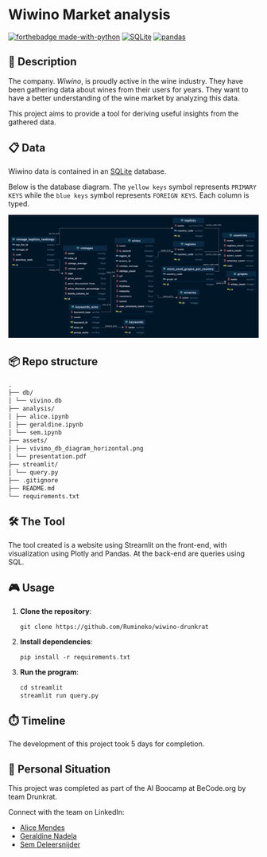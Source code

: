 # Wiwino Market analysis

[![forthebadge made-with-python](https://ForTheBadge.com/images/badges/made-with-python.svg)](https://www.python.org/)
[![SQLite](https://img.shields.io/badge/SQLite-003B57?style=for-the-badge&logo=sqlite&logoColor=white)](https://www.sqlite.org/)
[![pandas](https://img.shields.io/badge/Pandas-2C2D72?style=for-the-badge&logo=pandas&logoColor=white)](https://pandas.pydata.org/)






## 📒 Description

The company. _Wiwino_, is proudly active in the wine industry. They have been gathering data about wines from their users for years. They want to have a better understanding of the wine market by analyzing this data.

This project aims to provide a tool for deriving useful insights from the gathered data.

## 📋 Data

Wiwino data is contained in an [SQLite](https://www.sqlite.org/index.html) database. 

Below is the database diagram. The `yellow keys` symbol represents `PRIMARY KEYS` while the `blue keys` symbol represents `FOREIGN KEYS`. Each column is typed. 

![DB diagram](./assets/vivino_db_diagram_horizontal.png)


## 📦 Repo structure

```
.
├── db/
│ └── vivino.db
├── analysis/
│ ├── alice.ipynb
│ ├── geraldine.ipynb
│ └── sem.ipynb
├── assets/
│ ├── vivimo_db_diagram_horizontal.png
│ └── presentation.pdf
├── streamlit/
│ └── query.py
├── .gitignore
├── README.md
└── requirements.txt
```

## 🛠️ The Tool

The tool created is a website using Streamlit on the front-end, with visualization using Plotly and Pandas. At the back-end are queries using SQL.


## 🎮 Usage

1. **Clone the repository**: 

    ```
    git clone https://github.com/Rumineko/wiwino-drunkrat
    ```

2. **Install dependencies**: 

    ```
    pip install -r requirements.txt
    ```

3. **Run the program**: 

    ```
    cd streamlit
    streamlit run query.py
    ```
## ⏱️ Timeline

The development of this project took 5 days for completion.

## 📌 Personal Situation

This project was completed as part of the AI Boocamp at BeCode.org by team Drunkrat. 

Connect with the team on LinkedIn:
- [Alice Mendes](https://www.linkedin.com/in/alice-edcm/)
- [Geraldine Nadela](https://www.linkedin.com/in/gnadela/)
- [Sem Deleersnijder](https://www.linkedin.com/in/sem-deleersnijder-62b3bb286/)